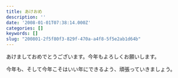 ```yaml
---
title: あけおめ
description: ''
date: '2008-01-01T07:38:14.000Z'
categories: []
keywords: []
slug: "200801-2f5f80f3-829f-470a-a4f8-5f5e2ab1d64b"
---
```

あけましておめでとうございます。今年もよろしくお願いします。

今年も、そして今年こそはいい年にできるよう、頑張っていきましょう。